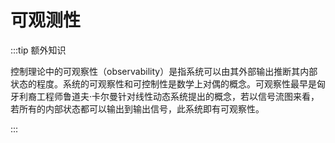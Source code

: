 # 可观测性

:::tip 额外知识

控制理论中的可观察性（observability）是指系统可以由其外部输出推断其内部状态的程度。系统的可观察性和可控制性是数学上对偶的概念。可观察性最早是匈牙利裔工程师鲁道夫·卡尔曼针对线性动态系统提出的概念，若以信号流图来看，若所有的内部状态都可以输出到输出信号，此系统即有可观察性。

:::